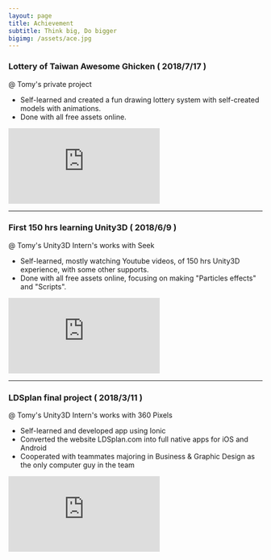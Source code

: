 ```yaml
---
layout: page
title: Achievement
subtitle: Think big, Do bigger
bigimg: /assets/ace.jpg
---
```


### Lottery of Taiwan Awesome Ghicken ( 2018/7/17 )
@ Tomy's private project
* Self-learned and created a fun drawing lottery system with self-created models with animations.
* Done with all free assets online.

<div class="embed-video" >
    <iframe src="https://www.youtube.com/embed/tNLMIAsVAcA" frameborder="0" allow="accelerometer; autoplay; encrypted-media; gyroscope; picture-in-picture" allowfullscreen></iframe>
</div>

---

### First 150 hrs learning Unity3D ( 2018/6/9 )
@ Tomy's Unity3D Intern's works with Seek
* Self-learned, mostly watching Youtube videos, of 150 hrs Unity3D experience, with some other supports.
* Done with all free assets online, focusing on making "Particles effects" and "Scripts".

<div class="embed-video" >
    <iframe src="https://www.youtube.com/embed/DlBzjrzaRIM" frameborder="0" allow="accelerometer; autoplay; encrypted-media; gyroscope; picture-in-picture" allowfullscreen></iframe>
</div>

---

### LDSplan final project ( 2018/3/11 )
@ Tomy's Unity3D Intern's works with 360 Pixels
* Self-learned and developed app using Ionic 
* Converted the website LDSplan.com into full native apps for iOS and Android
* Cooperated with teammates majoring in Business & Graphic Design as the only computer guy in the team

<div class="embed-video" >
    <iframe src="https://www.youtube.com/embed/MR3ZPpsMC90" frameborder="0" allow="accelerometer; autoplay; encrypted-media; gyroscope; picture-in-picture" allowfullscreen></iframe>
</div>

